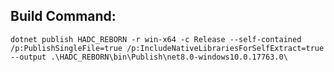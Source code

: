 ## Build Command:
```powersehll
dotnet publish HADC_REBORN -r win-x64 -c Release --self-contained /p:PublishSingleFile=true /p:IncludeNativeLibrariesForSelfExtract=true --output .\HADC_REBORN\bin\Publish\net8.0-windows10.0.17763.0\
```
